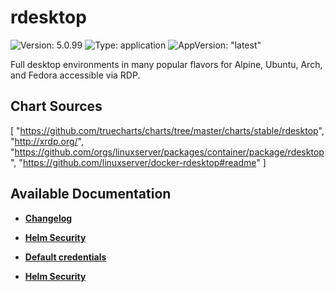 # rdesktop

![Version: 5.0.99](https://img.shields.io/badge/Version-5.0.99-informational?style=flat-square) ![Type: application](https://img.shields.io/badge/Type-application-informational?style=flat-square) ![AppVersion: "latest"](https://img.shields.io/badge/AppVersion-"latest"-informational?style=flat-square)

Full desktop environments in many popular flavors for Alpine, Ubuntu, Arch, and Fedora accessible via RDP.

## Chart Sources

[
  "https://github.com/truecharts/charts/tree/master/charts/stable/rdesktop",
  "http://xrdp.org/",
  "https://github.com/orgs/linuxserver/packages/container/package/rdesktop",
  "https://github.com/linuxserver/docker-rdesktop#readme"
]

## Available Documentation

- [**Changelog**](CHANGELOG)

- [**Helm Security**](container-security)

- [**Default credentials**](credentials)

- [**Helm Security**](helm-security)

